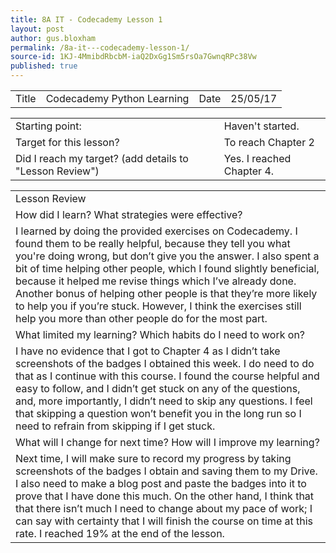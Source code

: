 ```yaml
---
title: 8A IT - Codecademy Lesson 1
layout: post
author: gus.bloxham
permalink: /8a-it---codecademy-lesson-1/
source-id: 1KJ-4MmibdRbcbM-iaQ2DxGg1Sm5rsOa7GwnqRPc38Vw
published: true
---
```

<table>
  <tr>
    <td>Title</td>
    <td>Codecademy Python Learning</td>
    <td>Date</td>
    <td>25/05/17</td>
  </tr>
</table>


<table>
  <tr>
    <td>Starting point:</td>
    <td>Haven't started.</td>
  </tr>
  <tr>
    <td>Target for this lesson?</td>
    <td>To reach Chapter 2</td>
  </tr>
  <tr>
    <td>Did I reach my target? 
(add details to "Lesson Review")</td>
    <td>Yes. I reached Chapter 4.</td>
  </tr>
</table>


<table>
  <tr>
    <td>Lesson Review</td>
  </tr>
  <tr>
    <td>How did I learn? What strategies were effective? </td>
  </tr>
  <tr>
    <td>I learned by doing the provided exercises on Codecademy. I found them to be really helpful, because they tell you what you're doing wrong, but don’t give you the answer. I also spent a bit of time helping other people, which I found slightly beneficial, because it helped me revise things which I’ve already done. Another bonus of helping other people is that they’re more likely to help you if you’re stuck. However, I think the exercises still help you more than other people do for the most part.</td>
  </tr>
  <tr>
    <td>What limited my learning? Which habits do I need to work on? </td>
  </tr>
  <tr>
    <td>I have no evidence that I got to Chapter 4 as I didn’t take screenshots of the badges I obtained this week. I do need to do that as I continue with this course. I found the course helpful and easy to follow, and I didn’t get stuck on any of the questions, and, more importantly, I didn’t need to skip any questions. I feel that skipping a question won’t benefit you in the long run so I need to refrain from skipping if I get stuck.</td>
  </tr>
  <tr>
    <td>What will I change for next time? How will I improve my learning?</td>
  </tr>
  <tr>
    <td>Next time, I will make sure to record my progress by taking screenshots of the badges I obtain and saving them to my Drive. I also need to make a blog post and paste the badges into it to prove that I have done this much. On the other hand, I think that that there isn’t much I need to change about my pace of work; I can say with certainty that I will finish the course on time at this rate. I reached 19% at the end of the lesson.</td>
  </tr>
</table>


